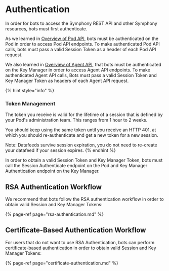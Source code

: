 # Authentication

In order for bots to access the Symphony REST API and other Symphony resources, bots must first authenticate.

As we learned in [Overview of Pod API](../overview-of-rest-api/pod-api.md), bots must be authenticated on the Pod in order to access Pod API endpoints. To make authenticated Pod API calls, bots must pass a valid Session Token as a header of each Pod API request.

We also learned in [Overview of Agent API](../overview-of-rest-api/agent-api.md), that bots must be authenticated on the Key Manager in order to access Agent API endpoints. To make authenticated Agent API calls, Bots must pass a valid Session Token and Key Manager Token as headers of each Agent API request.

{% hint style="info" %}
### Token Management

The token you receive is valid for the lifetime of a session that is defined by your Pod's administration team. This ranges from 1 hour to 2 weeks.

You should keep using the same token until you receive an HTTP 401, at which you should re-authenticate and get a new token for a new session.

Note: Datafeeds survive session expiration, you do not need to re-create your datafeed if your session expires.
{% endhint %}

In order to obtain a valid Session Token and Key Manager Token, bots must call the Session Authenticate endpoint on the Pod and Key Manager Authentication endpoint on the Key Manager.

## RSA Authentication Workflow

We recommend that bots follow the RSA authentication workflow in order to obtain valid Session and Key Manager Tokens:

{% page-ref page="rsa-authentication.md" %}

## Certificate-Based Authentication Workflow

For users that do not want to use RSA Authentication, bots can perform certificate-based authentication in order to obtain valid Session and Key Manager Tokens:

{% page-ref page="certificate-authentication.md" %}

